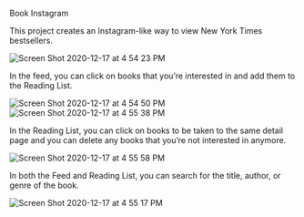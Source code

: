 Book Instagram

This project creates an Instagram-like way to view New York Times bestsellers. 

![Screen Shot 2020-12-17 at 4 54 23 PM](https://user-images.githubusercontent.com/54041694/102548845-39d6ae80-4089-11eb-9307-22c8de8d0de6.png)

In the feed, you can click on books that you’re interested in and add them to the Reading List. 

![Screen Shot 2020-12-17 at 4 54 50 PM](https://user-images.githubusercontent.com/54041694/102549069-8a4e0c00-4089-11eb-952f-c1fa1d9fc213.png) ![Screen Shot 2020-12-17 at 4 55 38 PM](https://user-images.githubusercontent.com/54041694/102549070-8ae6a280-4089-11eb-9ffc-f3e0cb59badc.png)


In the Reading List, you can click on books to be taken to the same detail page and you can delete any books that you’re not interested in anymore. 

![Screen Shot 2020-12-17 at 4 55 58 PM](https://user-images.githubusercontent.com/54041694/102549176-af427f00-4089-11eb-818a-502b275ceca3.png)

In both the Feed and Reading List, you can search for the title, author, or genre of the book. 

![Screen Shot 2020-12-17 at 4 55 17 PM](https://user-images.githubusercontent.com/54041694/102549117-9c2faf00-4089-11eb-80b1-4bdd41e76da7.png)

